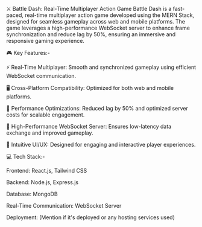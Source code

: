 ⚔️ Battle Dash: Real-Time Multiplayer Action Game
Battle Dash is a fast-paced, real-time multiplayer action game developed using the MERN Stack, designed for seamless gameplay across web and mobile platforms. The game leverages a high-performance WebSocket server to enhance frame synchronization and reduce lag by 50%, ensuring an immersive and responsive gaming experience.

🎮 Key Features:- 

⚡ Real-Time Multiplayer: Smooth and synchronized gameplay using efficient WebSocket communication.

🖥️ Cross-Platform Compatibility: Optimized for both web and mobile platforms.

🚀 Performance Optimizations: Reduced lag by 50% and optimized server costs for scalable engagement.

🔄 High-Performance WebSocket Server: Ensures low-latency data exchange and improved gameplay.

🎨 Intuitive UI/UX: Designed for engaging and interactive player experiences.

💻 Tech Stack:-

Frontend: React.js, Tailwind CSS

Backend: Node.js, Express.js

Database: MongoDB

Real-Time Communication: WebSocket Server

Deployment: (Mention if it's deployed or any hosting services used)
